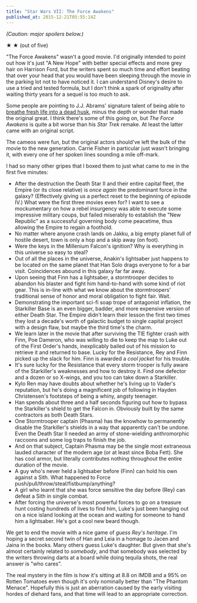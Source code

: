 ```yaml
---
title: "Star Wars VII: The Force Awakens"
published_at: 2015-12-21T05:55:14Z
---
```


_(Caution: major spoilers below.)_

★ ★ (out of five)

"The Force Awakens" wasn't a good movie. I'd originally intended to point out
how it's just "A New Hope" with better special effects and more grey hair on
Harrison Ford, but the writers spent so much time and effort beating that over
your head that you would have been sleeping through the movie in the parking
lot not to have noticed it. I can understand Disney's desire to use a tried and
tested formula, but I don't think a spark of originality after waiting thirty
years for a sequel is too much to ask.

Some people are pointing to J.J. Abrams' signature talent of being able to
[breathe fresh life into a dead husk][esquire-into-darkness], minus the depth
or wonder that made the original great. I think there's some of this going on,
but _The Force Awakens_ is quite a bit worse than his _Star Trek_ remake. At
least the latter came with an original script.

The cameos were fun, but the original actors should've left the bulk of the
movie to the new generation. Carrie Fisher in particular just wasn't bringing
it, with every one of her spoken lines sounding a mile off-mark.

I had so many other gripes that I boxed them to just what came to me in the
first five minutes:

* After the destruction the Death Star II and their entire capital fleet, the
  Empire (or its close relative) is _once again_ the predominant force in the
  galaxy? (Effectively giving us a perfect reset to the beginning of episode
  IV.) What were the first three movies even for? I want to see a mockumentary
  on how a rebel insurgency was able to execute some impressive military coups,
  but failed miserably to establish the "New Republic" as a successful
  governing body come peacetime, thus allowing the Empire to regain a foothold.
* No matter where anyone crash lands on Jakku, a big empty planet full of
  hostile desert, town is only a hop and a skip away (on foot).
* Were the keys in the Millenium Falcon's ignition? Why is everything in this
  universe so easy to steal?
* Out of all the places in the universe, Anakin's lightsaber just happens to be
  located on the same planet that Han Solo drags everyone to for a bar visit.
  Coincidences abound in this galaxy far far away.
* Upon seeing that Finn has a lightsaber, a stormtrooper decides to abandon his
  blaster and fight him hand-to-hand with some kind of riot gear. This is
  in-line with what we know about the stormtroopers' traditional sense of honor
  and moral obligation to fight fair. Wait.
* Demonstrating the important sci-fi soap trope of antagonist inflation, the
  Starkiller Base is an even bigger, badder, and more expensive version of
  either Death Star. The Empire didn't learn their lesson the first two times
  they lost a decade's worth of galactic budget to single capital project with
  a design flaw, but maybe the third time's the charm.
* We learn later in the movie that after surviving the TIE fighter crash with
  Finn, Poe Dameron, who was willing to die to keep the map to Luke out of the
  First Order's hands, inexplicably bailed out of his mission to retrieve it
  and returned to base. Lucky for the Resistance, Rey and Finn picked up the
  slack for him.  Finn is awarded a _cool jacket_ for his trouble.
* It's sure lucky for the Resistance that every storm trooper is fully aware of
  the Starkiller's weaknesses and how to destroy it. Find one defector and a
  dozen or so X-wings, and you too can take down a Starkiller.
* Kylo Ren may have doubts about whether he's living up to Vader's reputation,
  but he's doing a magnificent job of following in Hayden Christensen's
  footsteps of being a whiny, angsty teenager.
* Han spends about three and a half seconds figuring out how to bypass the
  Starkiller's shield to get the Falcon in. Obviously built by the same
  contractors as both Death Stars.
* One Stormtrooper captain (Phasma) has the knowhow to permanently disable the
  Starkiller's shields in a way that apparently can't be undone. Even the
  Death Star II needed an army of stone-wielding anthromorphic raccoons and
  some log traps to finish the job.
* And on that subject, Captain Phasma may be the single most extraneous lauded
  character of the modern age (or at least since Boba Fett). She has cool
  armor, but literally contributes nothing throughout the entire duration of
  the movie.
* A guy who's never held a lightsaber before (Finn) can hold his own against a
  Sith. What happened to Force push/pull/throw/steal/fistbump/anything?
* A girl who learnt that she was force sensitive the day before (Rey) can
  defeat a Sith in single combat.
* After forcing the universe's most powerful forces to go on a treasure hunt
  costing hundreds of lives to find him, Luke's just been hanging out on a nice
  island looking at the ocean and waiting for someone to hand him a lightsaber.
  He's got a cool new beard though.

We get to end the movie with a nice game of _guess Rey's heritage_. I'm hoping
a secret second twin of Han and Leia in a homage to Jacen and Jaina in the
books. Many others guess Luke's daughter. But given that she's almost certainly
related to _somebody_, and that somebody was selected by the writers throwing
darts at a board while doing tequila shots, the real answer is "who cares".

The real mystery in the film is how it's sitting at 8.8 on IMDB and a 95% on
Rotten Tomatoes even though it's only nominally better than "The Phantom
Menace". Hopefully this is just an aberration caused by the early visiting
hordes of diehard fans, and that time will lead to an appropriate correction.

[esquire-into-darkness]: http://www.esquire.com/entertainment/movies/a22647/star-trek-into-darkness-review/
